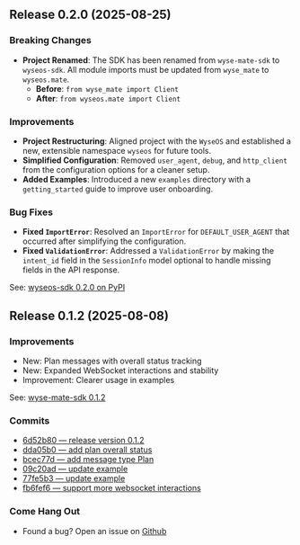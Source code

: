 ## Release 0.2.0 (2025-08-25)

### Breaking Changes

- **Project Renamed**: The SDK has been renamed from `wyse-mate-sdk` to `wyseos-sdk`. All module imports must be updated from `wyse_mate` to `wyseos.mate`.
  - **Before**: `from wyse_mate import Client`
  - **After**: `from wyseos.mate import Client`

### Improvements

- **Project Restructuring**: Aligned project with the `WyseOS` and established a new, extensible namespace `wyseos` for future tools.
- **Simplified Configuration**: Removed `user_agent`, `debug`, and `http_client` from the configuration options for a cleaner setup.
- **Added Examples**: Introduced a new `examples` directory with a `getting_started` guide to improve user onboarding.

### Bug Fixes

- **Fixed `ImportError`**: Resolved an `ImportError` for `DEFAULT_USER_AGENT` that occurred after simplifying the configuration.
- **Fixed `ValidationError`**: Addressed a `ValidationError` by making the `intent_id` field in the `SessionInfo` model optional to handle missing fields in the API response.

See: [wyseos-sdk 0.2.0 on PyPI](https://pypi.org/project/wyseos-sdk/)

## Release 0.1.2 (2025-08-08)

### Improvements

- New: Plan messages with overall status tracking
- New: Expanded WebSocket interactions and stability
- Improvement: Clearer usage in examples

See: [wyse-mate-sdk 0.1.2](https://pypi.org/project/wyse-mate-sdk/)

### Commits

- [6d52b80 — release version 0.1.2](https://github.com/WyseOS/mate-sdk-python/commit/6d52b80)
- [dda05b0 — add plan overall status](https://github.com/WyseOS/mate-sdk-python/commit/dda05b0)
- [bcec77d — add message type Plan](https://github.com/WyseOS/mate-sdk-python/commit/bcec77d)
- [09c20ad — update example](https://github.com/WyseOS/mate-sdk-python/commit/09c20ad)
- [77fe5b3 — update example](https://github.com/WyseOS/mate-sdk-python/commit/77fe5b3)
- [fb6fef6 — support more websocket interactions](https://github.com/WyseOS/mate-sdk-python/commit/fb6fef6)


### Come Hang Out

- Found a bug? Open an issue on [Github](https://github.com/WyseOS/mate-sdk-python/issues)